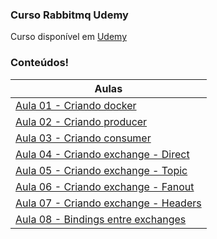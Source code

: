 ### Curso Rabbitmq Udemy

Curso disponível em [Udemy](https://www.udemy.com/course/draft/5605260/?referralCode=307D3AFA5A5D0F55E56C)

### Conteúdos!

| Aulas                             |
| --------------------------------- |
| [Aula 01 - Criando docker](https://github.com/gabolera/rabbitmq-curso-udemy/tree/aula/01)|
| [Aula 02 - Criando producer](https://github.com/gabolera/rabbitmq-curso-udemy/tree/aula/02) |
| [Aula 03 - Criando consumer](https://github.com/gabolera/rabbitmq-curso-udemy/tree/aula/03) |
| [Aula 04 - Criando exchange - Direct](https://github.com/gabolera/rabbitmq-curso-udemy/tree/aula/04) |
| [Aula 05 - Criando exchange - Topic](https://github.com/gabolera/rabbitmq-curso-udemy/tree/aula/05) |
| [Aula 06 - Criando exchange - Fanout](https://github.com/gabolera/rabbitmq-curso-udemy/tree/aula/06) |
| [Aula 07 - Criando exchange - Headers](https://github.com/gabolera/rabbitmq-curso-udemy/tree/aula/07) |
| [Aula 08 - Bindings entre exchanges](https://github.com/gabolera/rabbitmq-curso-udemy/tree/aula/08) |

